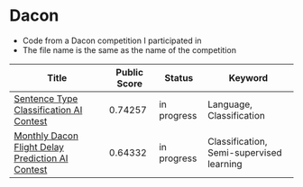 # Dacon

- Code from a Dacon competition I participated in
- The file name is the same as the name of the competition

| Title | Public Score | Status | Keyword |
| ------------ | ------------- | ------------- | ------------- |
| [Sentence Type Classification AI Contest](https://dacon.io/competitions/official/236037/overview/description) | 0.74257 | in progress | Language, Classification |
| [Monthly Dacon Flight Delay Prediction AI Contest](https://dacon.io/competitions/official/236094/overview/description) | 0.64332 | in progress | Classification, Semi-supervised learning |
